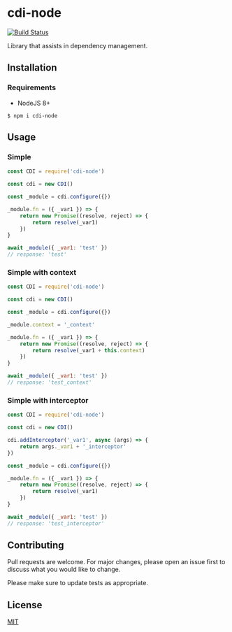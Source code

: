 # cdi-node 

[![Build Status](https://travis-ci.org/willguitaradmfar/cdi-node.svg?branch=master)](https://travis-ci.org/willguitaradmfar/cdi-node)

Library that assists in dependency management.

## Installation

### Requirements
* NodeJS 8+

`$ npm i cdi-node`

## Usage

### Simple

```js
const CDI = require('cdi-node')

const cdi = new CDI()

const _module = cdi.configure({})

_module.fn = ({ _var1 }) => {
    return new Promise((resolve, reject) => {
        return resolve(_var1)
    })
}

await _module({ _var1: 'test' })
// response: 'test'

```

### Simple with context

```js
const CDI = require('cdi-node')

const cdi = new CDI()

const _module = cdi.configure({})

_module.context = '_context'

_module.fn = ({ _var1 }) => {
    return new Promise((resolve, reject) => {
        return resolve(_var1 + this.context)
    })
}

await _module({ _var1: 'test' })
// response: 'test_context'

```

### Simple with interceptor

```js
const CDI = require('cdi-node')

const cdi = new CDI()

cdi.addInterceptor('_var1', async (args) => {
    return args._var1 + '_interceptor'
})

const _module = cdi.configure({})

_module.fn = ({ _var1 }) => {
    return new Promise((resolve, reject) => {
        return resolve(_var1)
    })
}

await _module({ _var1: 'test' })
// response: 'test_interceptor'

```

## Contributing
Pull requests are welcome. For major changes, please open an issue first to discuss what you would like to change.

Please make sure to update tests as appropriate.

## License
[MIT](https://choosealicense.com/licenses/mit/)